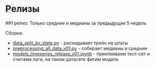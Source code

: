 # Релизы

##1 релиз: Только средние и медианы за предыдущие 5 недель

Сборка: 
* [data_split_by_state.py](../scripts/data_split_by_state.py) - раскидывает трейн на штаты
* [preprocessing_all_data_v01.py](release_v01/preprocessing_all_data_v01.py) - собирает медианы и средние
* [models_timeseries_release_v01.ipynb](../models/models_timeseries_release_v01.ipynb) - приклеиваем тест-сет и считаем лаги, на таком датасете фитим модель
